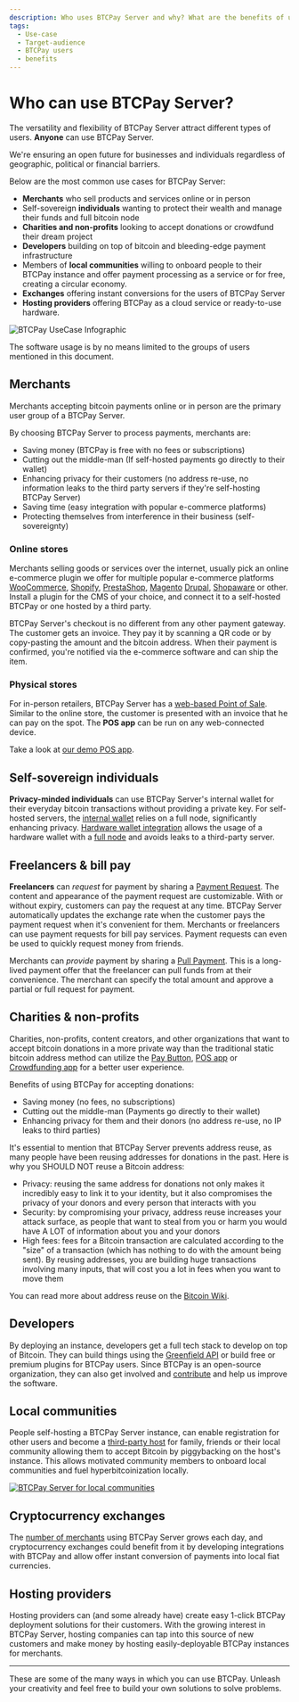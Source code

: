 ```yaml
---
description: Who uses BTCPay Server and why? What are the benefits of using BTCPay Server over other payment gateways?
tags:
  - Use-case
  - Target-audience
  - BTCPay users
  - benefits
---
```


# Who can use BTCPay Server?

The versatility and flexibility of BTCPay Server attract different types of users. **Anyone** can use BTCPay Server.

We're ensuring an open future for businesses and individuals regardless of geographic, political or financial barriers.

Below are the most common use cases for BTCPay Server:

- **Merchants** who sell products and services online or in person
- Self-sovereign **individuals** wanting to protect their wealth and manage their funds and full bitcoin node
- **Charities and non-profits** looking to accept donations or crowdfund their dream project
- **Developers** building on top of bitcoin and bleeding-edge payment infrastructure
- Members of **local communities** willing to onboard people to their BTCPay instance and offer payment processing as a service or for free, creating a circular economy.
- **Exchanges** offering instant conversions for the users of BTCPay Server
- **Hosting providers** offering BTCPay as a cloud service or ready-to-use hardware.

![BTCPay UseCase Infographic](./img/infographics/BTCPayUseCaseV2.png)

The software usage is by no means limited to the groups of users mentioned in this document.

## Merchants

Merchants accepting bitcoin payments online or in person are the primary user group of a BTCPay Server.

By choosing BTCPay Server to process payments, merchants are:

- Saving money (BTCPay is free with no fees or subscriptions)
- Cutting out the middle-man (If self-hosted payments go directly to their wallet)
- Enhancing privacy for their customers (no address re-use, no information leaks to the third party servers if they're self-hosting BTCPay Server)
- Saving time (easy integration with popular e-commerce platforms)
- Protecting themselves from interference in their business (self-sovereignty)

### Online stores

Merchants selling goods or services over the internet, usually pick an online e-commerce plugin we offer for multiple popular e-commerce platforms [WooCommerce](WooCommerce.md), [Shopify](/Shopify.md), [PrestaShop](/PrestaShop.md), [Magento](/Magento.md) [Drupal](Drupal.md), [Shopaware](https://github.com/lampsolutions/LampSBtcPayShopware) or other. Install a plugin for the CMS of your choice, and connect it to a self-hosted BTCPay or one hosted by a third party.

BTCPay Server's checkout is no different from any other payment gateway. The customer gets an invoice. They pay it by scanning a QR code or by copy-pasting the amount and the bitcoin address. When their payment is confirmed, you're notified via the e-commerce software and can ship the item.

### Physical stores

For in-person retailers, BTCPay Server has a [web-based Point of Sale](./Apps.md#point-of-sale-app). Similar to the online store, the customer is presented with an invoice that he can pay on the spot. The **POS app** can be run on any web-connected device.

Take a look at [our demo POS app](https://mainnet.demo.btcpayserver.org/apps/3utBTfSKkW4gK7aQMd2hW5Bh9Fpa/pos).

## Self-sovereign individuals

**Privacy-minded individuals** can use BTCPay Server's internal wallet for their everyday bitcoin transactions without providing a private key. For self-hosted servers, the [internal wallet](./Wallet.md) relies on a full node, significantly enhancing privacy. [Hardware wallet integration](./HardwareWalletIntegration.md) allows the usage of a hardware wallet with a [full node](https://en.bitcoin.it/wiki/Full_node) and avoids leaks to a third-party server.

## Freelancers & bill pay

**Freelancers** can _request_ for payment by sharing a [Payment Request](./PaymentRequests.md). The content and appearance of the payment request are customizable. With or without expiry, customers can pay the request at any time. BTCPay Server automatically updates the exchange rate when the customer pays the payment request when it's convenient for them. Merchants or freelancers can use payment requests for bill pay services. Payment requests can even be used to quickly request money from friends.

Merchants can _provide_ payment by sharing a [Pull Payment](./PullPayments.md). This is a long-lived payment offer that the freelancer can pull funds from at their convenience. The merchant can specify the total amount and approve a partial or full request for payment.

## Charities & non-profits

Charities, non-profits, content creators, and other organizations that want to accept bitcoin donations in a more private way than the traditional static bitcoin address method can utilize the [Pay Button](./WhatsNext.md#creating-the-pay-button), [POS app](./WhatsNext.md#creating-the-point-of-sale-app) or [Crowdfunding app](./Apps.md#crowdfunding-app) for a better user experience.

Benefits of using BTCPay for accepting donations:

- Saving money (no fees, no subscriptions)
- Cutting out the middle-man (Payments go directly to their wallet)
- Enhancing privacy for them and their donors (no address re-use, no IP leaks to third parties)

It's essential to mention that BTCPay Server prevents address reuse, as many people have been reusing addresses for donations in the past. Here is why you SHOULD NOT reuse a Bitcoin address:

- Privacy: reusing the same address for donations not only makes it incredibly easy to link it to your identity, but it also compromises the privacy of your donors and every person that interacts with you
- Security: by compromising your privacy, address reuse increases your attack surface, as people that want to steal from you or harm you would have A LOT of information about you and your donors
- High fees: fees for a Bitcoin transaction are calculated according to the "size" of a transaction (which has nothing to do with the amount being sent). By reusing addresses, you are building huge transactions involving many inputs, that will cost you a lot in fees when you want to move them

You can read more about address reuse on the [Bitcoin Wiki](https://en.bitcoin.it/wiki/Address_reuse).

## Developers

By deploying an instance, developers get a full tech stack to develop on top of Bitcoin. They can build things using the [Greenfield API](API/Greenfield/v1/) or build free or premium plugins for BTCPay users. Since BTCPay is an open-source organization, they can also get involved and [contribute](/Contribute.md) and help us improve the software.

## Local communities

People self-hosting a BTCPay Server instance, can enable registration for other users and become a [third-party host](/Deployment/ThirdPartyHosting.md) for family, friends or their local community allowing them to accept Bitcoin by piggybacking on the host's instance. This allows motivated community members to onboard local communities and fuel hyperbitcoinization locally.

[![BTCPay Server for local communities](https://img.youtube.com/vi/9n81qnzlPf8/mqdefault.jpg)](https://www.youtube.com/watch?v=9n81qnzlPf8)

## Cryptocurrency exchanges

The [number of merchants](https://directory.btcpayserver.org) using BTCPay Server grows each day, and cryptocurrency exchanges could benefit from it by developing integrations with BTCPay and allow offer instant conversion of payments into local fiat currencies.

## Hosting providers

Hosting providers can (and some already have) create easy 1-click BTCPay deployment solutions for their customers. With the growing interest in BTCPay Server, hosting companies can tap into this source of new customers and make money by hosting easily-deployable BTCPay instances for merchants.

---

These are some of the many ways in which you can use BTCPay. Unleash your creativity and feel free to build your own solutions to solve problems.
